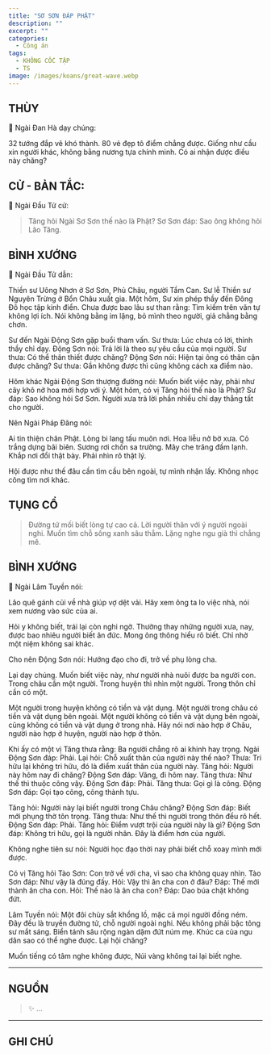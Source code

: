 ```yaml
---
title: "SƠ SƠN ĐÁP PHẬT"
description: ""
excerpt: ""
categories:
  - Công án
tags:
  - KHÔNG CỐC TẬP
  - TS 
image: /images/koans/great-wave.webp
---
```


## THÙY

📢 Ngài Đan Hà dạy chúng:

32 tướng đắp vẽ khó thành. 
80 vẻ đẹp tô điểm chẳng được. 
Giống như cầu xin người khác, không bằng nương tựa chính mình. 
Có ai nhận được điều này chăng?

## CỬ - BẢN TẮC:

📢 Ngài Đầu Tử cử:

> Tăng hỏi Ngài Sơ Sơn thế nào là Phật?
Sơ Sơn đáp: Sao ông không hỏi Lão Tăng.

## BÌNH XƯỚNG

📢 Ngài Đầu Tử dẫn:

Thiền sư Uông Nhơn ở Sơ Sơn, Phủ Châu, người Tầm Can. Sư lễ Thiền sư Nguyên Trừng ở Bổn Châu xuất gia. Một hôm, Sư xin phép thầy đến Đông Đô học tập kinh điển. Chưa được bao lâu sư than rằng: Tìm kiếm trên văn tự không lợi ích. Nói không bằng im lặng, bỏ mình theo người, giả chẳng bằng chơn.

Sư đến Ngài Động Sơn gặp buổi tham vấn. Sư thưa: Lúc chưa có lời, thỉnh thầy chỉ dạy.
Động Sơn nói: Trả lời là theo sự yêu cầu của mọi người.
Sư thưa: Có thể thân thiết được chăng?
Động Sơn nói: Hiện tại ông có thân cận được chăng?
Sư thưa: Gần không được thì cũng không cách xa điểm nào.

Hôm khác Ngài Động Sơn thượng đường nói: Muốn biết việc này, phải như cây khô nở hoa mới hợp với ý.
Một hôm, có vị Tăng hỏi thế nào là Phật?
Sư đáp: Sao không hỏi Sơ Sơn.
Người xưa trả lời phần nhiều chỉ dạy thẳng tất cho người.

Nên Ngài Pháp Đăng nói:

Ai tin thiện chân Phật.
Lòng bi lang tấu muôn nơi.
Hoa liễu nở bờ xưa.
Cỏ trắng dựng bãi biên.
Sương rơi chốn sa trường.
Mây che trăng đầm lạnh.
Khắp nơi đổi thật bày.
Phải nhìn rõ thật lý.

Hội được như thế đâu cần tìm cầu bên ngoài, tự mình nhận lấy. Không nhọc công tìm nơi khác.

## TỤNG CỔ

> Đường tứ mối biết lòng tự cao cả.
Lời người thân với ý người ngoài nghi.
Muốn tìm chỗ sông xanh sâu thẳm.
Lặng nghe ngu già thì chẳng mê.

## BÌNH XƯỚNG

📢 Ngài Lâm Tuyền nói:

Lão quê gánh củi về nhà giúp vợ dệt vải. Hãy xem ông ta lo việc nhà, nói xem nương vào sức của ai.

Hỏi y không biết, trái lại còn nghi ngờ. Thường thay những người xưa, nay, được bao nhiêu người biết ân đức. Mong ông thông hiểu rõ biết. Chỉ nhờ một niệm không sai khác.

Cho nên Động Sơn nói: Hướng đạo cho đi, trở về phụ lòng cha.

Lại dạy chúng. Muốn biết việc này, như người nhà nuôi được ba người con. Trong châu cần một người. Trong huyện thì nhìn một người. Trong thôn chỉ cần có một.

Một người trong huyện không có tiền và vật dụng. Một người trong châu có tiền và vật dụng bên ngoài. Một người không có tiền và vật dụng bên ngoài, cũng không có tiền và vật dụng ở trong nhà. Hãy nói nơi nào hợp ở Châu, người nào hợp ở huyện, người nào hợp ở thôn.

Khi ấy có một vị Tăng thưa rằng: Ba người chẳng rõ ai khinh hay trọng.
Ngài Động Sơn đáp: Phải.
Lại hỏi: Chỗ xuất thân của người này thế nào?
Thưa: Tri hữu lại không tri hữu, đó là điểm xuất thân của người này.
Tăng hỏi: Người này hôm nay đi chăng?
Động Sơn đáp: Vâng, đi hôm nay.
Tăng thưa: Như thế thì thuộc công vậy.
Động Sơn đáp: Phải.
Tăng thưa: Gọi gì là công.
Động Sơn đáp: Gọi tạo công, công thành tựu.

Tăng hỏi: Người này lại biết người trong Châu chăng?
Động Sơn đáp: Biết mới phụng thờ tôn trọng.
Tăng thưa: Như thế thì người trong thôn đều rõ hết.
Động Sơn đáp: Phải.
Tăng hỏi: Điểm vượt trội của người này là gì?
Động Sơn đáp: Không tri hữu, gọi là người nhân. Đây là điểm hơn của người.

Không nghe tiên sư nói: Người học đạo thời nay phải biết chỗ xoay mình mới được.

Có vị Tăng hỏi Tào Sơn: Con trở về với cha, vì sao cha không quay nhìn.
Tào Sơn đáp: Như vậy là đúng đấy.
Hỏi: Vậy thì ân cha con ở đâu?
Đáp: Thế mới thành ân cha con.
Hỏi: Thế nào là ân cha con?
Đáp: Dao búa chặt không đứt.

Lâm Tuyền nói: Một đôi chùy sắt khổng lồ, mặc cả mọi người đồng ném. Đây đều là truyền đường tử, chỗ người ngoài nghi. Nếu không phải bậc tông sư mắt sáng. Biển tánh sâu rộng ngàn dặm đứt núm mẹ. Khúc ca của ngu dân sao có thể nghe được. Lại hội chăng?

Muốn tiếng có tâm nghe không được,
Núi vàng không tai lại biết nghe.


<hr class="blog-rule" />

## NGUỒN

> ✨ ...

<hr class="blog-rule" />

## GHI CHÚ

[^1]: ⭐️ <a href="/masters/Shaoshan-Huanpu" target="_blank">🔗 TS </a>
